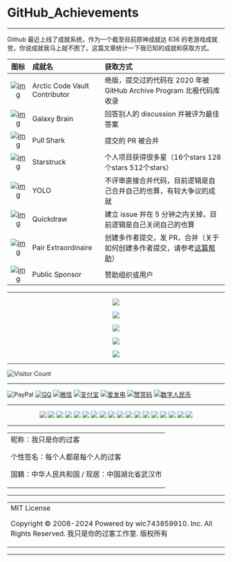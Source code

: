 # GitHub_Achievements

---

Github 最近上线了成就系统，作为一个截至目前原神成就达 636 的老游戏成就党，你说成就我马上就不困了。这篇文章统计一下我已知的成就和获取方式。

|                             图标                             | 成就名                        | 获取方式                                                     |
| :----------------------------------------------------------: | :---------------------------- | :----------------------------------------------------------- |
| [![img](https://github.githubassets.com/images/modules/profile/achievements/arctic-code-vault-contributor-default.png)](https://github.githubassets.com/images/modules/profile/achievements/arctic-code-vault-contributor-default.png) | Arctic Code Vault Contributor | 绝版，提交过的代码在 2020 年被 GitHub Archive Program 北极代码库收录 |
| [![img](https://github.githubassets.com/images/modules/profile/achievements/galaxy-brain-default.png)](https://github.githubassets.com/images/modules/profile/achievements/galaxy-brain-default.png) | Galaxy Brain                  | 回答别人的 discussion 并被评为最佳答案                       |
| [![img](https://github.githubassets.com/images/modules/profile/achievements/pull-shark-default.png)](https://github.githubassets.com/images/modules/profile/achievements/pull-shark-default.png) | Pull Shark                    | 提交的 PR 被合并                                             |
| [![img](https://github.githubassets.com/images/modules/profile/achievements/starstruck-default.png)](https://github.githubassets.com/images/modules/profile/achievements/starstruck-default.png) | Starstruck                    | 个人项目获得很多星（16个stars 128个stars 512个stars） |
| [![img](https://github.githubassets.com/images/modules/profile/achievements/yolo-default.png)](https://github.githubassets.com/images/modules/profile/achievements/yolo-default.png) | YOLO                          | 不评审直接合并代码，目前逻辑是自己合并自己的也算，有较大争议的成就 |
| [![img](https://github.githubassets.com/images/modules/profile/achievements/quickdraw-default.png)](https://github.githubassets.com/images/modules/profile/achievements/quickdraw-default.png) | Quickdraw                     | 建立 issue 并在 5 分钟之内关掉，目前逻辑是自己关闭自己的也算 |
| [![img](https://github.githubassets.com/images/modules/profile/achievements/pair-extraordinaire-default.png)](https://github.githubassets.com/images/modules/profile/achievements/pair-extraordinaire-default.png) | Pair Extraordinaire           | 创建多作者提交，发 PR，合并（关于如何创建多作者提交，请参考[这篇帮助](https://docs.github.com/cn/pull-requests/committing-changes-to-your-project/creating-and-editing-commits/creating-a-commit-with-multiple-authors)） |
| [![img](https://github.githubassets.com/images/modules/profile/achievements/public-sponsor-default.png)](https://github.githubassets.com/images/modules/profile/achievements/public-sponsor-default.png) | Public Sponsor                | 赞助组织或用户                                               |

---

<p align="center">
  <img src="https://raw.gitmirror.com/wlc743859910/GitHub_Achievements/master/img/1.webp">
</p>

<p align="center">
  <img src="https://raw.gitmirror.com/wlc743859910/GitHub_Achievements/master/img/2.webp">
</p>

<p align="center">
  <img src="https://raw.gitmirror.com/wlc743859910/GitHub_Achievements/master/img/3.webp">
</p>

<p align="center">
  <img src="https://raw.gitmirror.com/wlc743859910/GitHub_Achievements/master/img/4.webp">
</p>

<p align="center">
  <img src="https://raw.gitmirror.com/wlc743859910/GitHub_Achievements/master/img/5.webp">
</p>

---

![Visitor Count](https://profile-counter.glitch.me/{GitHub_Achievements}/count.svg)

---

![PayPal](https://img.shields.io/badge/PayPal-%E5%90%91TA%E6%8D%90%E5%8A%A9-green.svg) [![QQ](https://img.shields.io/badge/QQ-%E5%90%91TA%E6%8D%90%E5%8A%A9-green.svg)](https://raw.gitmirror.com/wlc743859910/wlc743859910/master/img/QQ.webp) [![微信](https://img.shields.io/badge/微信-%E5%90%91TA%E6%8D%90%E5%8A%A9-green.svg)](https://raw.gitmirror.com/wlc743859910/wlc743859910/master/img/WX.webp) [![支付宝](https://img.shields.io/badge/支付宝-%E5%90%91TA%E6%8D%90%E5%8A%A9-green.svg)](https://raw.gitmirror.com/wlc743859910/wlc743859910/master/img/ZFB.webp) [![爱发电](https://img.shields.io/badge/爱发电-%E5%90%91TA%E6%8D%90%E5%8A%A9-green.svg)](https://raw.gitmirror.com/wlc743859910/wlc743859910/master/img/AFD.webp) [![赞赏码](https://img.shields.io/badge/赞赏码-%E5%90%91TA%E6%8D%90%E5%8A%A9-green.svg)](https://raw.gitmirror.com/wlc743859910/wlc743859910/master/img/ZSM.webp) [![数字人民币](https://img.shields.io/badge/数字人民币-%E5%90%91TA%E6%8D%90%E5%8A%A9-green.svg)](https://raw.gitmirror.com/wlc743859910/wlc743859910/master/img/SZRMB.webp)

---

<div align="center">
 <img src="https://img.shields.io/badge/Steam-%E6%88%91%E5%8F%AA%E6%98%AF%E4%BD%A0%E7%9A%84%E8%BF%87%E5%AE%A2-brightgreen.svg"> 
 <img src="https://img.shields.io/badge/Discord-%E6%88%91%E5%8F%AA%E6%98%AF%E4%BD%A0%E7%9A%84%E8%BF%87%E5%AE%A2-brightgreen.svg"> 
 <img src="https://img.shields.io/badge/Telegram-%E6%88%91%E5%8F%AA%E6%98%AF%E4%BD%A0%E7%9A%84%E8%BF%87%E5%AE%A2-brightgreen.svg"> 
 <img src="https://img.shields.io/badge/哔哩哔哩-%E6%88%91%E5%8F%AA%E6%98%AF%E4%BD%A0%E7%9A%84%E8%BF%87%E5%AE%A2-brightgreen.svg"> 
 <img src="https://img.shields.io/badge/Gitee-%E6%88%91%E5%8F%AA%E6%98%AF%E4%BD%A0%E7%9A%84%E8%BF%87%E5%AE%A2-brightgreen.svg"> 
 <img src="https://img.shields.io/badge/GitHub-%E6%88%91%E5%8F%AA%E6%98%AF%E4%BD%A0%E7%9A%84%E8%BF%87%E5%AE%A2-brightgreen.svg"> 
 <img src="https://img.shields.io/badge/知乎-%E6%88%91%E5%8F%AA%E6%98%AF%E4%BD%A0%E7%9A%84%E8%BF%87%E5%AE%A2-brightgreen.svg"> 
 <img src="https://img.shields.io/badge/微信公众号-%E6%88%91%E5%8F%AA%E6%98%AF%E4%BD%A0%E7%9A%84%E8%BF%87%E5%AE%A2-brightgreen.svg"> 
 <img src="https://img.shields.io/badge/慕课网-%E6%88%91%E5%8F%AA%E6%98%AF%E4%BD%A0%E7%9A%84%E8%BF%87%E5%AE%A2-brightgreen.svg"> 
 <img src="https://img.shields.io/badge/简书-%E6%88%91%E5%8F%AA%E6%98%AF%E4%BD%A0%E7%9A%84%E8%BF%87%E5%AE%A2-brightgreen.svg"> 
 <img src="https://img.shields.io/badge/CSDN-%E6%88%91%E5%8F%AA%E6%98%AF%E4%BD%A0%E7%9A%84%E8%BF%87%E5%AE%A2-brightgreen.svg"> 
 <img src="https://img.shields.io/badge/博客园-%E6%88%91%E5%8F%AA%E6%98%AF%E4%BD%A0%E7%9A%84%E8%BF%87%E5%AE%A2-brightgreen.svg"> 
 <img src="https://img.shields.io/badge/掘金-%E6%88%91%E5%8F%AA%E6%98%AF%E4%BD%A0%E7%9A%84%E8%BF%87%E5%AE%A2-brightgreen.svg"> 
 <img src="https://img.shields.io/badge/思否-%E6%88%91%E5%8F%AA%E6%98%AF%E4%BD%A0%E7%9A%84%E8%BF%87%E5%AE%A2-brightgreen.svg"> 
 <img src="https://img.shields.io/badge/小红书-%E6%88%91%E5%8F%AA%E6%98%AF%E4%BD%A0%E7%9A%84%E8%BF%87%E5%AE%A2-brightgreen.svg"> 
 <img src="https://img.shields.io/badge/开源中国-%E6%88%91%E5%8F%AA%E6%98%AF%E4%BD%A0%E7%9A%84%E8%BF%87%E5%AE%A2-brightgreen.svg"> 
 <img src="https://img.shields.io/badge/百度贴吧-%E6%88%91%E5%8F%AA%E6%98%AF%E4%BD%A0%E7%9A%84%E8%BF%87%E5%AE%A2-brightgreen.svg"> 
 <img src="https://img.shields.io/badge/腾讯云社区-%E6%88%91%E5%8F%AA%E6%98%AF%E4%BD%A0%E7%9A%84%E8%BF%87%E5%AE%A2-brightgreen.svg"> 
</div>

---

<table>
    <tr>
        <td >
昵称：我只是你的过客

个性签名：每个人都是每个人的过客

国籍：中华人民共和国 / 现居：中国湖北省武汉市
        </center>
        </td>
    </tr>
</table>

---

<table>
    <tr>
        <td >
MIT License

Copyright © 2008-2024 Powered by wlc743859910. Inc. All Rights Reserved. 我只是你的过客工作室. 版权所有
        </center>
        </td>
    </tr>
</table>

---
